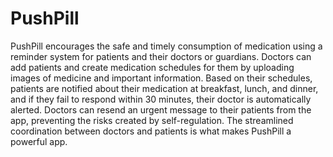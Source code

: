 # PushPill

PushPill encourages the safe and timely consumption of medication using a reminder system for patients and their doctors or guardians. Doctors can add patients and create medication schedules for them by uploading images of medicine and important information. Based on their schedules, patients are notified about their medication at breakfast, lunch, and dinner, and if they fail to respond within 30 minutes, their doctor is automatically alerted. Doctors can resend an urgent message to their patients from the app, preventing the risks created by self-regulation. The streamlined coordination between doctors and patients is what makes PushPill a powerful app.
